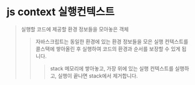 # js context 실행컨텍스트

> 실행할 코드에 제공할 환경 정보들을 모아놓은 객체
>
> > 자바스크립트는 동일한 환경에 있는 환경 정보들을 모은 실행 컨텍스트를 콜스택에 쌓아올린 후 실행하여 코드의 환경과 순서를 보장할 수 있게 됩니다.
> >
> > > stack 메모리에 쌓아놓고, 가장 위에 있는 실행 컨텍스트를 실행하고, 실행이 끝나면 stack에서 제거합니다.
